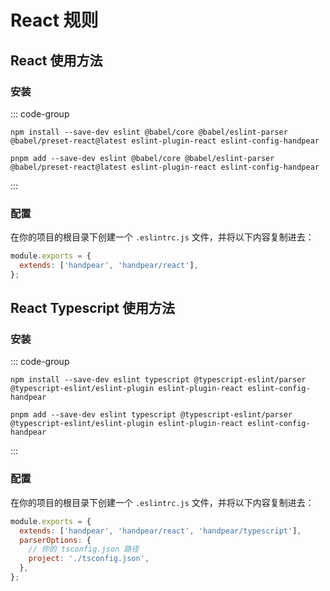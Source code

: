 # React 规则

## React 使用方法

### 安装

::: code-group

```shell [npm]
npm install --save-dev eslint @babel/core @babel/eslint-parser @babel/preset-react@latest eslint-plugin-react eslint-config-handpear
```

```shell [pnpm]
pnpm add --save-dev eslint @babel/core @babel/eslint-parser @babel/preset-react@latest eslint-plugin-react eslint-config-handpear
```

:::

### 配置

在你的项目的根目录下创建一个 `.eslintrc.js` 文件，并将以下内容复制进去：

```js
module.exports = {
  extends: ['handpear', 'handpear/react'],
};
```

## React Typescript 使用方法

### 安装

::: code-group

```shell [npm]
npm install --save-dev eslint typescript @typescript-eslint/parser @typescript-eslint/eslint-plugin eslint-plugin-react eslint-config-handpear
```

```shell [pnpm]
pnpm add --save-dev eslint typescript @typescript-eslint/parser @typescript-eslint/eslint-plugin eslint-plugin-react eslint-config-handpear
```

:::

### 配置

在你的项目的根目录下创建一个 `.eslintrc.js` 文件，并将以下内容复制进去：

```js
module.exports = {
  extends: ['handpear', 'handpear/react', 'handpear/typescript'],
  parserOptions: {
    // 你的 tsconfig.json 路径
    project: './tsconfig.json',
  },
};
```
